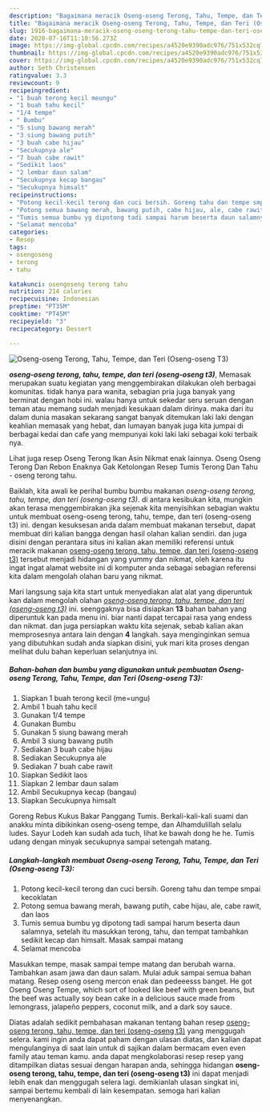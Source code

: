 ```yaml
---
description: "Bagaimana meracik Oseng-oseng Terong, Tahu, Tempe, dan Teri (Oseng-oseng T3), Anti Gagal"
title: "Bagaimana meracik Oseng-oseng Terong, Tahu, Tempe, dan Teri (Oseng-oseng T3), Anti Gagal"
slug: 1916-bagaimana-meracik-oseng-oseng-terong-tahu-tempe-dan-teri-oseng-oseng-t3-anti-gagal
date: 2020-07-16T11:10:56.273Z
image: https://img-global.cpcdn.com/recipes/a4520e9390adc976/751x532cq70/oseng-oseng-terong-tahu-tempe-dan-teri-oseng-oseng-t3-foto-resep-utama.jpg
thumbnail: https://img-global.cpcdn.com/recipes/a4520e9390adc976/751x532cq70/oseng-oseng-terong-tahu-tempe-dan-teri-oseng-oseng-t3-foto-resep-utama.jpg
cover: https://img-global.cpcdn.com/recipes/a4520e9390adc976/751x532cq70/oseng-oseng-terong-tahu-tempe-dan-teri-oseng-oseng-t3-foto-resep-utama.jpg
author: Seth Christensen
ratingvalue: 3.3
reviewcount: 9
recipeingredient:
- "1 buah terong kecil meungu"
- "1 buah tahu kecil"
- "1/4 tempe"
- " Bumbu"
- "5 siung bawang merah"
- "3 siung bawang putih"
- "3 buah cabe hijau"
- "Secukupnya ale"
- "7 buah cabe rawit"
- "Sedikit laos"
- "2 lembar daun salam"
- "Secukupnya kecap bangau"
- "Secukupnya himsalt"
recipeinstructions:
- "Potong kecil-kecil terong dan cuci bersih. Goreng tahu dan tempe smpai kecoklatan"
- "Potong semua bawang merah, bawang putih, cabe hijau, ale, cabe rawit, dan laos"
- "Tumis semua bumbu yg dipotong tadi sampai harum beserta daun salamnya, setelah itu masukkan terong, tahu, dan tempat tambahkan sedikit kecap dan himsalt. Masak sampai matang"
- "Selamat mencoba"
categories:
- Resep
tags:
- osengoseng
- terong
- tahu

katakunci: osengoseng terong tahu 
nutrition: 214 calories
recipecuisine: Indonesian
preptime: "PT35M"
cooktime: "PT45M"
recipeyield: "3"
recipecategory: Dessert

---
```



![Oseng-oseng Terong, Tahu, Tempe, dan Teri (Oseng-oseng T3)](https://img-global.cpcdn.com/recipes/a4520e9390adc976/751x532cq70/oseng-oseng-terong-tahu-tempe-dan-teri-oseng-oseng-t3-foto-resep-utama.jpg)

<b><i>oseng-oseng terong, tahu, tempe, dan teri (oseng-oseng t3)</i></b>, Memasak merupakan suatu kegiatan yang menggembirakan dilakukan oleh berbagai komunitas. tidak hanya para wanita, sebagian pria juga banyak yang berminat dengan hobi ini. walau hanya untuk sekedar seru seruan dengan teman atau memang sudah menjadi kesukaan dalam dirinya. maka dari itu dalam dunia masakan sekarang sangat banyak ditemukan laki laki dengan keahlian memasak yang hebat, dan lumayan banyak juga kita jumpai di berbagai kedai dan cafe yang mempunyai koki laki laki sebagai koki terbaik nya.

Lihat juga resep Oseng Terong Ikan Asin Nikmat enak lainnya. Oseng Oseng Terong Dan Rebon Enaknya Gak Ketolongan Resep Tumis Terong Dan Tahu - oseng terong tahu.

Baiklah, kita awali ke perihal bumbu bumbu makanan <i>oseng-oseng terong, tahu, tempe, dan teri (oseng-oseng t3)</i>. di antara kesibukan kita, mungkin akan terasa menggembirakan jika sejenak kita menyisihkan sebagian waktu untuk membuat oseng-oseng terong, tahu, tempe, dan teri (oseng-oseng t3) ini. dengan kesuksesan anda dalam membuat makanan tersebut, dapat membuat diri kalian bangga dengan hasil olahan kalian sendiri. dan juga disini dengan perantara situs ini kalian akan memiliki referensi untuk meracik makanan <u>oseng-oseng terong, tahu, tempe, dan teri (oseng-oseng t3)</u> tersebut menjadi hidangan yang yummy dan nikmat, oleh karena itu ingat ingat alamat website ini di komputer anda sebagai sebagian referensi kita dalam mengolah olahan baru yang nikmat.


Mari langsung saja kita start untuk menyediakan alat alat yang diperuntuk kan dalam mengolah olahan <u><i>oseng-oseng terong, tahu, tempe, dan teri (oseng-oseng t3)</i></u> ini. seenggaknya bisa disiapkan <b>13</b> bahan bahan yang diperuntuk kan pada menu ini. biar nanti dapat tercapai rasa yang endess dan nikmat. dan juga persiapkan waktu kita sejenak, sebab kalian akan memprosesnya antara lain dengan <b>4</b> langkah. saya menginginkan semua yang dibutuhkan sudah anda siapkan disini, yuk mari kita proses dengan melihat dulu bahan keperluan selanjutnya ini.

<!--inarticleads1-->

##### Bahan-bahan dan bumbu yang digunakan untuk pembuatan Oseng-oseng Terong, Tahu, Tempe, dan Teri (Oseng-oseng T3):

1. Siapkan 1 buah terong kecil (me=ungu)
1. Ambil 1 buah tahu kecil
1. Gunakan 1/4 tempe
1. Gunakan  Bumbu
1. Gunakan 5 siung bawang merah
1. Ambil 3 siung bawang putih
1. Sediakan 3 buah cabe hijau
1. Sediakan Secukupnya ale
1. Sediakan 7 buah cabe rawit
1. Siapkan Sedikit laos
1. Siapkan 2 lembar daun salam
1. Ambil Secukupnya kecap (bangau)
1. Siapkan Secukupnya himsalt


Goreng Rebus Kukus Bakar Panggang Tumis. Berkali-kali-kali suami dan anakku minta dibikinkan oseng-oseng tempe, dan Alhamdulillah selalu ludes. Sayur Lodeh kan sudah ada tuch, lihat ke bawah dong he he. Tumis udang dengan minyak secukupnya sampai setengah matang. 

<!--inarticleads2-->

##### Langkah-langkah membuat Oseng-oseng Terong, Tahu, Tempe, dan Teri (Oseng-oseng T3):

1. Potong kecil-kecil terong dan cuci bersih. Goreng tahu dan tempe smpai kecoklatan
1. Potong semua bawang merah, bawang putih, cabe hijau, ale, cabe rawit, dan laos
1. Tumis semua bumbu yg dipotong tadi sampai harum beserta daun salamnya, setelah itu masukkan terong, tahu, dan tempat tambahkan sedikit kecap dan himsalt. Masak sampai matang
1. Selamat mencoba


Masukkan tempe, masak sampai tempe matang dan berubah warna. Tambahkan asam jawa dan daun salam. Mulai aduk sampai semua bahan matang. Resep oseng oseng mercon enak dan pedeeesss banget. He got Oseng Oseng Tempe, which sort of looked like beef with green beans, but the beef was actually soy bean cake in a delicious sauce made from lemongrass, jalapeño peppers, coconut milk, and a dark soy sauce. 

Diatas adalah sedikit pembahasan makanan tentang bahan resep <u>oseng-oseng terong, tahu, tempe, dan teri (oseng-oseng t3)</u> yang menggugah selera. kami ingin anda dapat paham dengan ulasan diatas, dan kalian dapat mengulanginya di saat lain untuk di sajikan dalam bermacam even even family atau teman kamu. anda dapat mengkolaborasi resep resep yang ditampilkan diatas sesuai dengan harapan anda, sehingga hidangan <b>oseng-oseng terong, tahu, tempe, dan teri (oseng-oseng t3)</b> ini dapat menjadi lebih enak dan menggugah selera lagi. demikianlah ulasan singkat ini, sampai bertemu kembali di lain kesempatan. semoga hari kalian menyenangkan.
